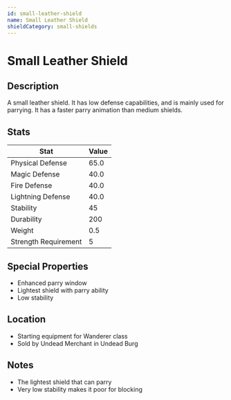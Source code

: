 ```yaml
---
id: small-leather-shield
name: Small Leather Shield
shieldCategory: small-shields
---
```


# Small Leather Shield

## Description
A small leather shield. It has low defense capabilities, and is mainly used for parrying. It has a faster parry animation than medium shields.

## Stats

| Stat | Value |
|------|-------|
| Physical Defense | 65.0 |
| Magic Defense | 40.0 |
| Fire Defense | 40.0 |
| Lightning Defense | 40.0 |
| Stability | 45 |
| Durability | 200 |
| Weight | 0.5 |
| Strength Requirement | 5 |

## Special Properties
- Enhanced parry window
- Lightest shield with parry ability
- Low stability

## Location
- Starting equipment for Wanderer class
- Sold by Undead Merchant in Undead Burg

## Notes
- The lightest shield that can parry
- Very low stability makes it poor for blocking